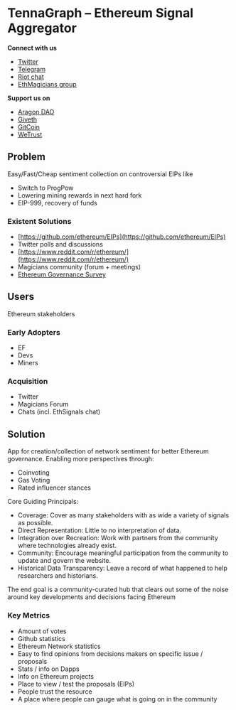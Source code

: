 # TennaGraph – Ethereum Signal Aggregator

**Connect with us**

* [Twitter](https://twitter.com/tennagraph)
* [Telegram](https://t.me/tennagraph)
* [Riot chat](https://riot.im/app/#/room/#tennagraph:matrix.org)
* [EthMagicians group](https://ethereum-magicians.org/c/working-groups/signaling-ring)

**Support us on** 

* [Aragon DAO](https://mainnet.aragon.org/#/tenna.aragonid.eth/0x77886861218199f5d98c86f4e707a071cbb82ea5)
* [Giveth](https://beta.giveth.io/campaigns/5b51bdbdf8ba4732631989f5)
* [GitCoin](https://gitcoin.co/grants/85/tennagraph-minimum-bias-ethereum-signal-aggregat-2)
* [WeTrust](https://cryptounlocked.wetrust.io/tennagraph)

## **Problem**

Easy/Fast/Cheap sentiment collection on controversial EIPs like

* Switch to ProgPow
* Lowering mining rewards in next hard fork
* EIP-999, recovery of funds

### Existent Solutions

* [https://github.com/ethereum/EIPs](https://github.com/ethereum/EIPs)
* Twitter polls and discussions
* [https://www.reddit.com/r/ethereum/](https://www.reddit.com/r/ethereum/)
* Magicians community \(forum + meetings\)
* [Ethereum Governance Survey](https://ethereum-magicians.org/t/ethereum-governance-survey-call-to-action/3137)

## **Users**

Ethereum stakeholders

### **Early Adopters**

* EF
* Devs
* Miners

### Acquisition

* Twitter
* Magicians Forum
* Chats \(incl. EthSignals chat\)

## Solution

App for creation/collection of network sentiment for better Ethereum governance. Enabling more perspectives through:

* Coinvoting
* Gas Voting
* Rated influencer stances

Core Guiding Principals:

* Coverage: Cover as many stakeholders with as wide a variety of signals as possible.
* Direct Representation: Little to no interpretation of data.
* Integration over Recreation: Work with partners from the community where technologies already exist.
* Community: Encourage meaningful participation from the community to update and govern the website.
* Historical Data Transparency: Leave a record of what happened to help researchers and historians.

The end goal is a community-curated hub that clears out some of the noise around key developments and decisions facing Ethereum

### Key Metrics

* Amount of votes
* Github statistics
* Ethereum Network statistics
* Easy to find opinions from decisions makers on specific issue / proposals
* Stats / info on Dapps
* Info on Ethereum projects
* Place to view / test the proposals \(EIPs\)
* People trust the resource
* A place where people can gauge what is going on in the community

